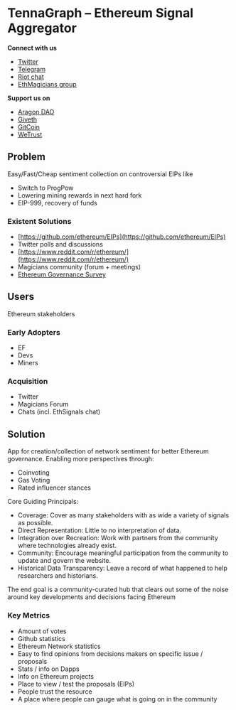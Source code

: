 # TennaGraph – Ethereum Signal Aggregator

**Connect with us**

* [Twitter](https://twitter.com/tennagraph)
* [Telegram](https://t.me/tennagraph)
* [Riot chat](https://riot.im/app/#/room/#tennagraph:matrix.org)
* [EthMagicians group](https://ethereum-magicians.org/c/working-groups/signaling-ring)

**Support us on** 

* [Aragon DAO](https://mainnet.aragon.org/#/tenna.aragonid.eth/0x77886861218199f5d98c86f4e707a071cbb82ea5)
* [Giveth](https://beta.giveth.io/campaigns/5b51bdbdf8ba4732631989f5)
* [GitCoin](https://gitcoin.co/grants/85/tennagraph-minimum-bias-ethereum-signal-aggregat-2)
* [WeTrust](https://cryptounlocked.wetrust.io/tennagraph)

## **Problem**

Easy/Fast/Cheap sentiment collection on controversial EIPs like

* Switch to ProgPow
* Lowering mining rewards in next hard fork
* EIP-999, recovery of funds

### Existent Solutions

* [https://github.com/ethereum/EIPs](https://github.com/ethereum/EIPs)
* Twitter polls and discussions
* [https://www.reddit.com/r/ethereum/](https://www.reddit.com/r/ethereum/)
* Magicians community \(forum + meetings\)
* [Ethereum Governance Survey](https://ethereum-magicians.org/t/ethereum-governance-survey-call-to-action/3137)

## **Users**

Ethereum stakeholders

### **Early Adopters**

* EF
* Devs
* Miners

### Acquisition

* Twitter
* Magicians Forum
* Chats \(incl. EthSignals chat\)

## Solution

App for creation/collection of network sentiment for better Ethereum governance. Enabling more perspectives through:

* Coinvoting
* Gas Voting
* Rated influencer stances

Core Guiding Principals:

* Coverage: Cover as many stakeholders with as wide a variety of signals as possible.
* Direct Representation: Little to no interpretation of data.
* Integration over Recreation: Work with partners from the community where technologies already exist.
* Community: Encourage meaningful participation from the community to update and govern the website.
* Historical Data Transparency: Leave a record of what happened to help researchers and historians.

The end goal is a community-curated hub that clears out some of the noise around key developments and decisions facing Ethereum

### Key Metrics

* Amount of votes
* Github statistics
* Ethereum Network statistics
* Easy to find opinions from decisions makers on specific issue / proposals
* Stats / info on Dapps
* Info on Ethereum projects
* Place to view / test the proposals \(EIPs\)
* People trust the resource
* A place where people can gauge what is going on in the community

